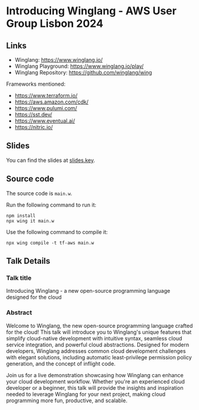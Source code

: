 # Introducing Winglang - AWS User Group Lisbon 2024

## Links

-   Winglang: https://www.winglang.io/
-   Winglang Playground: https://www.winglang.io/play/
-   Winglang Repository: https://github.com/winglang/wing

Frameworks mentioned:

-   https://www.terraform.io/
-   https://aws.amazon.com/cdk/
-   https://www.pulumi.com/
-   https://sst.dev/
-   https://www.eventual.ai/
-   https://nitric.io/

## Slides

You can find the slides at [slides.key](./slides.key).

## Source code

The source code is `main.w`.

Run the following command to run it:

```
npm install
npx wing it main.w
```

Use the following command to compile it:

```
npx wing compile -t tf-aws main.w
```

## Talk Details

### Talk title

Introducing Winglang - a new open-source programming language designed for the cloud

### Abstract

Welcome to Winglang, the new open-source programming language crafted for the cloud! This talk will introduce you to Winglang's unique features that simplify cloud-native development with intuitive syntax, seamless cloud service integration, and powerful cloud abstractions. Designed for modern developers, Winglang addresses common cloud development challenges with elegant solutions, including automatic least-privilege permission policy generation, and the concept of inflight code.

Join us for a live demonstration showcasing how Winglang can enhance your cloud development workflow. Whether you're an experienced cloud developer or a beginner, this talk will provide the insights and inspiration needed to leverage Winglang for your next project, making cloud programming more fun, productive, and scalable.

